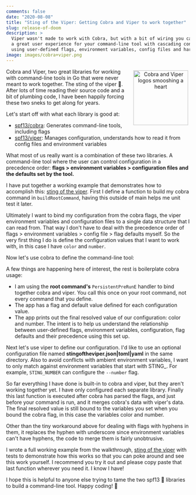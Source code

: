 ```yaml
---
comments: false
date: "2020-08-08"
title: "Sting of the Viper: Getting Cobra and Viper to work together"
slug: release-of-doom
description: >
  Viper wasn't made to work with Cobra, but with a bit of wiring you can create
  a great user experience for your command-line tool with cascading configuration
  using user-defined flags, environment variables, config files and hard-coded defaults.
image: images/cobra+viper.png
---
```


<figure style="text-align: center; float: right; margin: 5px">
  <img src="/images/cobra+viper.png" width="150" alt="Cobra and Viper logos smooshing a heart" />
</figure>

Cobra and Viper, two great libraries for working with command-line tools in Go
that were never meant to work together. The sting of the viper 🐍. After lots of
time reading their source code and a bit of plumbing code, I have been happily
forcing these two sneks to get along for years.

Let's start off with what each library is good at:

* [spf13/cobra]: Generates command-line tools, including flags
* [spf13/viper]: Manages configuration, understands how to read it from config
  files and environment variables

[spf13/cobra]: https://github.com/spf3/cobra
[spf13/viper]: https://github.com/spf3/viper

What most of us really want is a combination of these two libraries. A
command-line tool where the user can control configuration in a precedence
order: **flags > environment variables > configuration files and the defaults set
by the tool.**

I have put together a working example that demonstrates how to accomplish this:
[sting of the viper]. First I define a function to build my cobra command in
`buildRootCommand`, having this outside of main helps me unit test it later.

<script src="https://gist-it.appspot.com/http://github.com/carolynvs/stingoftheviper/raw/main/main.go?slice=29:38"></script>

Ultimately I want to bind my configuration from the cobra flags, the viper
environment variables and configuration files to a single data structure that I
can read from. That way I don't have to deal with the precedence order of flags > 
environment variables > config file > flag defaults myself. So the very first
thing I do is define the configuration values that I want to work with, in this
case I have `color` and `number`.

Now let's use cobra to define the command-line tool:

<script src="https://gist-it.appspot.com/http://github.com/carolynvs/stingoftheviper/raw/main/main.go?slice=40:61"></script>

A few things are happening here of interest, the rest is boilerplate cobra usage:

* I am using the **root command's** `PersistentPreRunE` handler to bind together
  cobra and viper. You call this once on your root command, not
  every command that you define.
* The app has a flag and default value defined for each configuration value.
* The app prints out the final resolved value of our configuration: color and
  number. The intent is to help us understand the relationship between
  user-defined flags, environment variables, configuration, flag defaults and
  their precedence using this set up.

Next let's use viper to define our configuration. I'd like to use an optional
configuration file named **stingoftheviper.json|toml|yaml** in the same
directory. Also to avoid conflicts with ambient environment variables, I want to
only match against environment variables that start with STING_. For example,
`STING_NUMBER` can configure the `--number` flag.

<script src="https://gist-it.appspot.com/http://github.com/carolynvs/stingoftheviper/raw/main/main.go?slice=65:95"></script>

So far everything I have done is built-in to cobra and viper, but they aren't
working together yet. I have only configured each separate library. Finally this
last function is executed after cobra has parsed the flags, and just before your
command is run, and it merges cobra's data with viper's data. The final resolved
value is still bound to the variables you set when you bound the cobra flag, in
this case the variables color and number.

<script src="https://gist-it.appspot.com/http://github.com/carolynvs/stingoftheviper/raw/main/main.go?slice=103:119"></script>

Other than the tiny workaround above for dealing with flags with hyphens in
them, it replaces the hyphen with underscore since environment variables can't
have hyphens, the code to merge them is fairly unobtrusive.

I wrote a full working example from the walkthrough, [sting of the viper] with
tests to demonstrate how this works so that you can poke around and see this
work yourself. I recommend you try it out and please copy paste that last
function wherever you need it. I know I have!

I hope this is helpful to anyone else trying to tame the two spf13 🐍 libraries to build
a command-line tool. Happy coding! 🙌

[sting of the viper]: https://github.com/carolynvs/stingoftheviper

